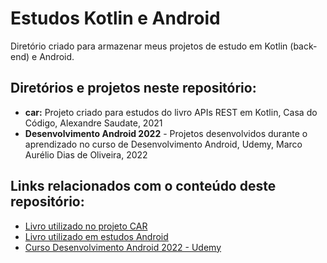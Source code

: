 # Estudos Kotlin e Android

<p>Diretório criado para armazenar meus projetos de estudo em Kotlin (back-end) e Android.</p>

## Diretórios e projetos neste repositório:

- **car:** Projeto criado para estudos do livro APIs REST em Kotlin, Casa do Código, Alexandre Saudate, 2021
- **Desenvolvimento Android 2022** - Projetos desenvolvidos durante o aprendizado no curso de Desenvolvimento Android, Udemy, Marco Aurélio Dias de Oliveira, 2022

## Links relacionados com o conteúdo deste repositório:

- [Livro utilizado no projeto CAR](https://www.casadocodigo.com.br/products/livro-apis-rest-kotlin)<br>
- [Livro utilizado em estudos Android](https://www.casadocodigo.com.br/products/livro-kotlin-android)<br>
- [Curso Desenvolvimento Android 2022 - Udemy](https://www.udemy.com/course/desenvolvimento-android-do-absoluto-zero-para-iniciantes/)<br>
